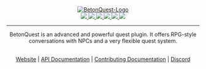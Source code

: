 <div align="center">
  <a href="https://betonquest.org/RELEASE/"><img src="https://github.com/BetonQuest/BetonQuest/blob/main/docs/_media/brand/Logo/LogoChainless1K.png?raw=true" alt="BetonQuest-Logo"/></a>
  <br>
  <a href="https://bstats.org/plugin/bukkit/BetonQuest/551/" title="See how many servers run this plugin.">
      <img src="https://img.shields.io/bstats/servers/551?style=plastic"/>
   </a>
  <a href="https://www.spigotmc.org/resources/2117/" title="See our Spigot rating.">
      <img src="https://img.shields.io/spiget/stars/2117?style=plastic"/>
  </a>
  <a href="https://discord.gg/MvmkHEu" title="Join our discord for support.">
      <img src="https://img.shields.io/discord/407221862980911105?label=discord&logo=discord&style=plastic" />
  </a>
  <a href="https://github.com/BetonQuest/BetonQuest/actions?query=workflow%3ABuild+branch%3Amain+event%3Apush++" title="See the projects build status here.">
      <img src="https://img.shields.io/github/actions/workflow/status/BetonQuest/BetonQuest/build.yml?branch=main&event=push&logo=githubactions&style=plastic">
  </a>
  <a href="https://github.com/BetonQuest/BetonQuest/blob/main/LICENSE" title="This project is licensed under the GPLv3 license!">
      <img src="https://img.shields.io/badge/license-GPLv3-blue?logo=github&style=plastic"/>
    </a>
  <a href="https://opencollective.com/betonquest" title="Donate to this project using open collective!">
      <img src="https://img.shields.io/opencollective/all/betonquest?label=open%20collective&logo=opencollective&style=plastic">
  </a>
  <hr/>
      <p>BetonQuest is an advanced and powerful quest plugin. It offers RPG-style conversations with NPCs and a very flexible quest system.</p>
  <br>
  <a href="https://betonquest.org/RELEASE/">Website</a> |  
  <a href="https://betonquest.org/RELEASE/API/Overview/">API Documentation</a> |  
  <a href="https://betonquest.org/RELEASE/Participate/Overview/">Contributing Documentation</a> |  
  <a href="https://discord.com/invite/rK6mfHq">Discord</a>  
</div>
